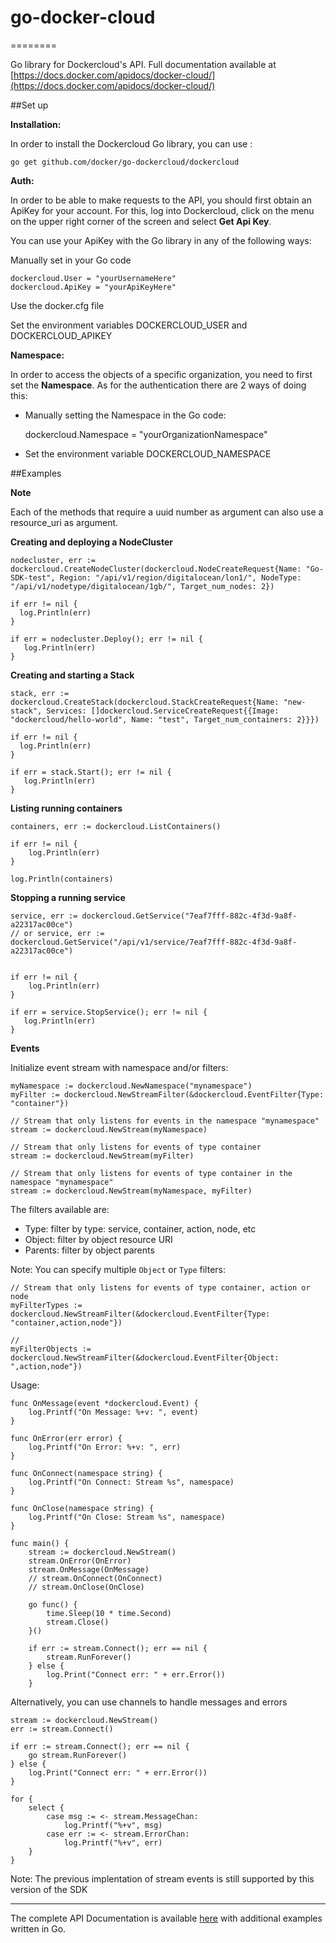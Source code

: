 # go-docker-cloud
========

Go library for Dockercloud's API. Full documentation available at [https://docs.docker.com/apidocs/docker-cloud/](https://docs.docker.com/apidocs/docker-cloud/)

##Set up

**Installation:**

In order to install the Dockercloud Go library, you can use :

	go get github.com/docker/go-dockercloud/dockercloud


**Auth:**

In order to be able to make requests to the API, you should first obtain an ApiKey for your account. For this, log into Dockercloud, click on the menu on the upper right corner of the screen and select **Get Api Key**.

You can use your ApiKey with the Go library in any of the following ways:

Manually set in your Go code

	dockercloud.User = "yourUsernameHere"
	dockercloud.ApiKey = "yourApiKeyHere"

Use the docker.cfg file

Set the environment variables DOCKERCLOUD_USER and DOCKERCLOUD_APIKEY

**Namespace:**

In order to access the objects of a specific organization, you need to first set the **Namespace**. As for the authentication there are 2 ways of doing this:

- Manually setting the Namespace in the Go code:

	dockercloud.Namespace = "yourOrganizationNamespace"

- Set the environment variable DOCKERCLOUD_NAMESPACE

##Examples


**Note**

Each of the methods that require a uuid number as argument can also use a resource_uri as argument.

**Creating and deploying a NodeCluster**

```
nodecluster, err := dockercloud.CreateNodeCluster(dockercloud.NodeCreateRequest{Name: "Go-SDK-test", Region: "/api/v1/region/digitalocean/lon1/", NodeType: "/api/v1/nodetype/digitalocean/1gb/", Target_num_nodes: 2})

if err != nil {
  log.Println(err)
}

if err = nodecluster.Deploy(); err != nil {
   log.Println(err)
}
```

**Creating and starting a Stack**

```
stack, err := dockercloud.CreateStack(dockercloud.StackCreateRequest{Name: "new-stack", Services: []dockercloud.ServiceCreateRequest{{Image: "dockercloud/hello-world", Name: "test", Target_num_containers: 2}}})

if err != nil {
  log.Println(err)
}

if err = stack.Start(); err != nil {
   log.Println(err)
}
```

**Listing running containers**

```
containers, err := dockercloud.ListContainers()

if err != nil {
	log.Println(err)
}

log.Println(containers)
```

**Stopping a running service**

```
service, err := dockercloud.GetService("7eaf7fff-882c-4f3d-9a8f-a22317ac00ce")
// or service, err := dockercloud.GetService("/api/v1/service/7eaf7fff-882c-4f3d-9a8f-a22317ac00ce")


if err != nil {
	log.Println(err)
}

if err = service.StopService(); err != nil {
   log.Println(err)
}
```


**Events**

Initialize event stream with namespace and/or filters:

```
myNamespace := dockercloud.NewNamespace("mynamespace")
myFilter := dockercloud.NewStreamFilter(&dockercloud.EventFilter{Type: "container"})

// Stream that only listens for events in the namespace "mynamespace"
stream := dockercloud.NewStream(myNamespace)

// Stream that only listens for events of type container 
stream := dockercloud.NewStream(myFilter)

// Stream that only listens for events of type container in the namespace "mynamespace"
stream := dockercloud.NewStream(myNamespace, myFilter)
```

The filters available are:

- Type: filter by type: service, container, action, node, etc
- Object: filter by object resource URI
- Parents: filter by object parents


Note: You can specify multiple `Object` or `Type` filters:

```
// Stream that only listens for events of type container, action or node
myFilterTypes := dockercloud.NewStreamFilter(&dockercloud.EventFilter{Type: "container,action,node"})

//
myFilterObjects := dockercloud.NewStreamFilter(&dockercloud.EventFilter{Object: ",action,node"})
```

Usage:

```
func OnMessage(event *dockercloud.Event) {
    log.Printf("On Message: %+v: ", event)
}

func OnError(err error) {
    log.Printf("On Error: %+v: ", err)
}

func OnConnect(namespace string) {
    log.Printf("On Connect: Stream %s", namespace)
}

func OnClose(namespace string) {
    log.Printf("On Close: Stream %s", namespace)
}

func main() {
    stream := dockercloud.NewStream()
    stream.OnError(OnError)
    stream.OnMessage(OnMessage)
    // stream.OnConnect(OnConnect)
    // stream.OnClose(OnClose)

    go func() {
        time.Sleep(10 * time.Second)
        stream.Close()
    }()

    if err := stream.Connect(); err == nil {
        stream.RunForever()
    } else {
        log.Print("Connect err: " + err.Error())
    }
```

Alternatively, you can use channels to handle messages and errors

```
stream := dockercloud.NewStream()
err := stream.Connect()

if err := stream.Connect(); err == nil {
	go stream.RunForever()
} else {
    log.Print("Connect err: " + err.Error())
}

for {
	select {
		case msg := <- stream.MessageChan:
            log.Printf("%+v", msg)
		case err := <- stream.ErrorChan:
		    log.Printf("%+v", err)
	}
}
```
Note: The previous implentation of stream events is still supported by this version of the SDK

---

The complete API Documentation is available [here](https://docs.docker.com/apidocs/docker-cloud/) with additional examples written in Go.
